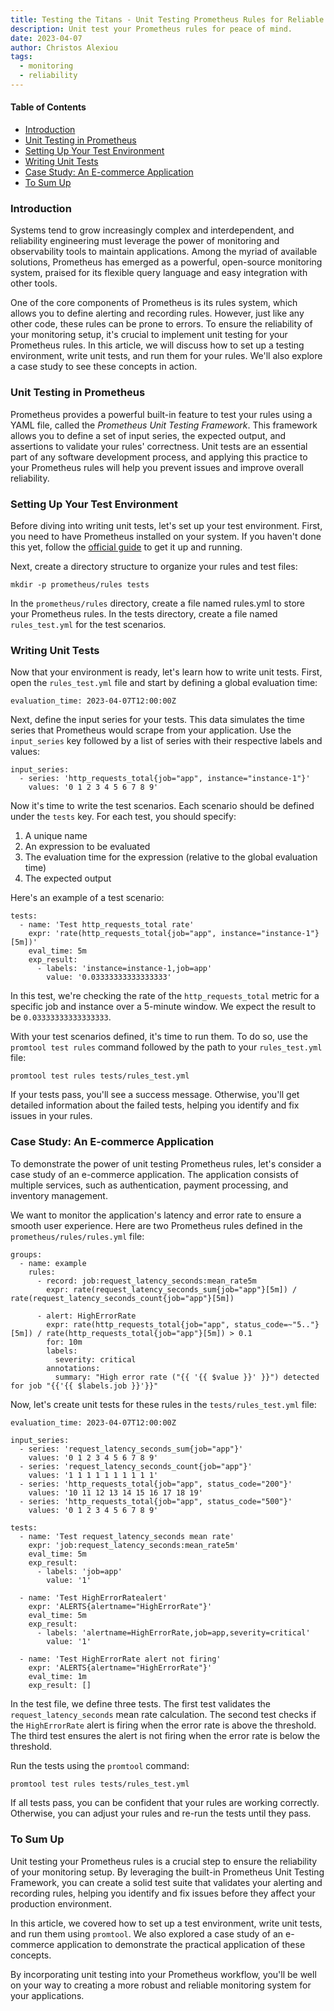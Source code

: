 ```yaml
---
title: Testing the Titans - Unit Testing Prometheus Rules for Reliable Monitoring
description: Unit test your Prometheus rules for peace of mind.
date: 2023-04-07
author: Christos Alexiou
tags:
  - monitoring
  - reliability
---
```


#### Table of Contents
- [Introduction](#introduction)
- [Unit Testing in Prometheus](#unit-testing-in-prometheus)
- [Setting Up Your Test Environment](#setting-up-your-test-environment)
- [Writing Unit Tests](#writing-unit-tests)
- [Case Study: An E-commerce Application](#case-study-an-e-commerce-application)
- [To Sum Up](#to-sum-up)

### Introduction

Systems tend to grow increasingly complex and interdependent, and reliability engineering must leverage the power of monitoring and observability tools to maintain applications. Among the myriad of available solutions, Prometheus has emerged as a powerful, open-source monitoring system, praised for its flexible query language and easy integration with other tools.

One of the core components of Prometheus is its rules system, which allows you to define alerting and recording rules. However, just like any other code, these rules can be prone to errors. To ensure the reliability of your monitoring setup, it's crucial to implement unit testing for your Prometheus rules. In this article, we will discuss how to set up a testing environment, write unit tests, and run them for your rules. We'll also explore a case study to see these concepts in action.

### Unit Testing in Prometheus

Prometheus provides a powerful built-in feature to test your rules using a YAML file, called the _Prometheus Unit Testing Framework_. This framework allows you to define a set of input series, the expected output, and assertions to validate your rules' correctness. Unit tests are an essential part of any software development process, and applying this practice to your Prometheus rules will help you prevent issues and improve overall reliability.

### Setting Up Your Test Environment

Before diving into writing unit tests, let's set up your test environment. First, you need to have Prometheus installed on your system. If you haven't done this yet, follow the [official guide](https://prometheus.io/docs/prometheus/latest/installation/) to get it up and running.

Next, create a directory structure to organize your rules and test files:

`mkdir -p prometheus/rules tests`

In the `prometheus/rules` directory, create a file named rules.yml to store your Prometheus rules. In the tests directory, create a file named `rules_test.yml` for the test scenarios.

### Writing Unit Tests

Now that your environment is ready, let's learn how to write unit tests. First, open the `rules_test.yml` file and start by defining a global evaluation time:

`evaluation_time: 2023-04-07T12:00:00Z`

Next, define the input series for your tests. This data simulates the time series that Prometheus would scrape from your application. Use the `input_series` key followed by a list of series with their respective labels and values:



```
input_series:
  - series: 'http_requests_total{job="app", instance="instance-1"}'
    values: '0 1 2 3 4 5 6 7 8 9'
```


Now it's time to write the test scenarios. Each scenario should be defined under the `tests` key. For each test, you should specify:

1. A unique name
2. An expression to be evaluated
3. The evaluation time for the expression (relative to the global evaluation time)
4. The expected output

Here's an example of a test scenario:



```
tests:
  - name: 'Test http_requests_total rate'
    expr: 'rate(http_requests_total{job="app", instance="instance-1"}[5m])'
    eval_time: 5m
    exp_result:
      - labels: 'instance=instance-1,job=app'
        value: '0.03333333333333333'
```



In this test, we're checking the rate of the `http_requests_total` metric for a specific job and instance over a 5-minute window. We expect the result to be `0.03333333333333333`.

With your test scenarios defined, it's time to run them. To do so, use the `promtool test rules` command followed by the path to your `rules_test.yml` file:

`promtool test rules tests/rules_test.yml`

If your tests pass, you'll see a success message. Otherwise, you'll get detailed information about the failed tests, helping you identify and fix issues in your rules.

### Case Study: An E-commerce Application

To demonstrate the power of unit testing Prometheus rules, let's consider a case study of an e-commerce application. The application consists of multiple services, such as authentication, payment processing, and inventory management.

We want to monitor the application's latency and error rate to ensure a smooth user experience. Here are two Prometheus rules defined in the `prometheus/rules/rules.yml` file:


```
groups:
  - name: example
    rules:
      - record: job:request_latency_seconds:mean_rate5m
        expr: rate(request_latency_seconds_sum{job="app"}[5m]) / rate(request_latency_seconds_count{job="app"}[5m])

      - alert: HighErrorRate
        expr: rate(http_requests_total{job="app", status_code=~"5.."}[5m]) / rate(http_requests_total{job="app"}[5m]) > 0.1
        for: 10m
        labels:
          severity: critical
        annotations:
          summary: "High error rate ("{{ '{{ $value }}' }}") detected for job "{{'{{ $labels.job }}'}}"
```


Now, let's create unit tests for these rules in the `tests/rules_test.yml` file:


```
evaluation_time: 2023-04-07T12:00:00Z

input_series:
  - series: 'request_latency_seconds_sum{job="app"}'
    values: '0 1 2 3 4 5 6 7 8 9'
  - series: 'request_latency_seconds_count{job="app"}'
    values: '1 1 1 1 1 1 1 1 1 1'
  - series: 'http_requests_total{job="app", status_code="200"}'
    values: '10 11 12 13 14 15 16 17 18 19'
  - series: 'http_requests_total{job="app", status_code="500"}'
    values: '0 1 2 3 4 5 6 7 8 9'

tests:
  - name: 'Test request_latency_seconds mean rate'
    expr: 'job:request_latency_seconds:mean_rate5m'
    eval_time: 5m
    exp_result:
      - labels: 'job=app'
        value: '1'

  - name: 'Test HighErrorRatealert'
    expr: 'ALERTS{alertname="HighErrorRate"}'
    eval_time: 5m
    exp_result:
      - labels: 'alertname=HighErrorRate,job=app,severity=critical'
        value: '1'

  - name: 'Test HighErrorRate alert not firing'
    expr: 'ALERTS{alertname="HighErrorRate"}'
    eval_time: 1m
    exp_result: []
```


In the test file, we define three tests. The first test validates the `request_latency_seconds` mean rate calculation. The second test checks if the `HighErrorRate` alert is firing when the error rate is above the threshold. The third test ensures the alert is not firing when the error rate is below the threshold.

Run the tests using the `promtool` command:

```bash
promtool test rules tests/rules_test.yml
```

If all tests pass, you can be confident that your rules are working correctly. Otherwise, you can adjust your rules and re-run the tests until they pass.

### To Sum Up

Unit testing your Prometheus rules is a crucial step to ensure the reliability of your monitoring setup. By leveraging the built-in Prometheus Unit Testing Framework, you can create a solid test suite that validates your alerting and recording rules, helping you identify and fix issues before they affect your production environment.

In this article, we covered how to set up a test environment, write unit tests, and run them using `promtool`. We also explored a case study of an e-commerce application to demonstrate the practical application of these concepts.

By incorporating unit testing into your Prometheus workflow, you'll be well on your way to creating a more robust and reliable monitoring system for your applications.

